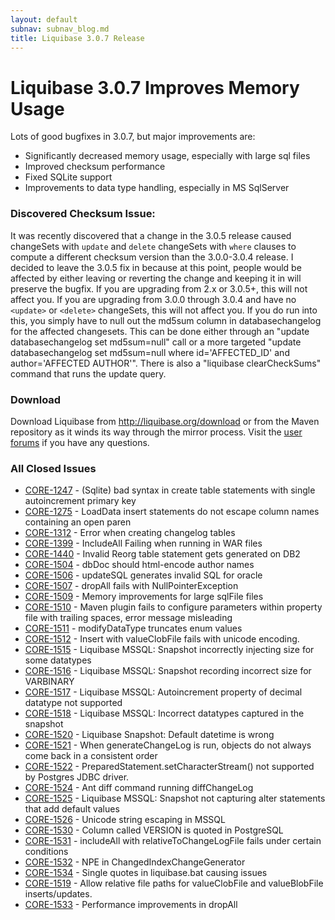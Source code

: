 ```yaml
---
layout: default
subnav: subnav_blog.md
title: Liquibase 3.0.7 Release
---
```

# Liquibase 3.0.7 Improves Memory Usage

Lots of good bugfixes in 3.0.7, but major improvements are:

- Significantly decreased memory usage, especially with large sql files
- Improved checksum performance
- Fixed SQLite support
- Improvements to data type handling, especially in MS SqlServer


### Discovered Checksum Issue:

It was recently discovered that a change in the 3.0.5 release caused changeSets with `update` and `delete` changeSets with `where` clauses to compute a different checksum version than the 3.0.0-3.0.4 release. I decided to leave the 3.0.5 fix in because at this point, people would be affected by either leaving or reverting the change and keeping it in will preserve the bugfix. If you are upgrading from 2.x or 3.0.5+, this will not affect you. If you are upgrading from 3.0.0 through 3.0.4 and have no `<update>` or `<delete>` changeSets, this will not affect you. If you do run into this, you simply have to null out the md5sum column in databasechangelog for the affected changesets. This can be done either through an "update databasechangelog set md5sum=null" call or a more targeted "update databasechangelog set md5sum=null where id='AFFECTED_ID' and author='AFFECTED AUTHOR'". There is also a "liquibase clearCheckSums" command that runs the update query.

### Download

Download Liquibase from <a href="https://liquibase.org/download">http://liquibase.org/download</a> or from the Maven repository as it winds its way through the mirror process. Visit the <a href="https://liquibase.org/community">user forums</a> if you have any questions.


### All Closed Issues

- <a href="https://liquibase.jira.com/browse/CORE-1247">CORE-1247</a> - (Sqlite) bad syntax in create table statements with single autoincrement primary key
- <a href="https://liquibase.jira.com/browse/CORE-1275">CORE-1275</a> - LoadData insert statements do not escape column names containing an open paren
- <a href="https://liquibase.jira.com/browse/CORE-1312">CORE-1312</a> - Error when creating changelog tables
- <a href="https://liquibase.jira.com/browse/CORE-1399">CORE-1399</a> - IncludeAll Failing when running in WAR files
- <a href="https://liquibase.jira.com/browse/CORE-1440">CORE-1440</a> - Invalid Reorg table statement gets generated on DB2
- <a href="https://liquibase.jira.com/browse/CORE-1504">CORE-1504</a> - dbDoc should html-encode author names
- <a href="https://liquibase.jira.com/browse/CORE-1506">CORE-1506</a> - updateSQL generates invalid SQL for oracle
- <a href="https://liquibase.jira.com/browse/CORE-1507">CORE-1507</a> - dropAll fails with NullPointerException
- <a href="https://liquibase.jira.com/browse/CORE-1509">CORE-1509</a> - Memory improvements for large sqlFile files
- <a href="https://liquibase.jira.com/browse/CORE-1510">CORE-1510</a> - Maven plugin fails to configure parameters within property file with trailing spaces, error message misleading
- <a href="https://liquibase.jira.com/browse/CORE-1511">CORE-1511</a> - modifyDataType truncates enum values
- <a href="https://liquibase.jira.com/browse/CORE-1512">CORE-1512</a> - Insert with valueClobFile fails with unicode encoding.
- <a href="https://liquibase.jira.com/browse/CORE-1515">CORE-1515</a> - Liquibase MSSQL: Snapshot incorrectly injecting size for some datatypes
- <a href="https://liquibase.jira.com/browse/CORE-1516">CORE-1516</a> - Liquibase MSSQL: Snapshot recording incorrect size for VARBINARY
- <a href="https://liquibase.jira.com/browse/CORE-1517">CORE-1517</a> - Liquibase MSSQL: Autoincrement property of decimal datatype not supported
- <a href="https://liquibase.jira.com/browse/CORE-1518">CORE-1518</a> - Liquibase MSSQL: Incorrect datatypes captured in the snapshot
- <a href="https://liquibase.jira.com/browse/CORE-1520">CORE-1520</a> - Liquibase Snapshot: Default datetime is wrong
- <a href="https://liquibase.jira.com/browse/CORE-1521">CORE-1521</a> - When generateChangeLog is run, objects do not always come back in a consistent order
- <a href="https://liquibase.jira.com/browse/CORE-1522">CORE-1522</a> - PreparedStatement.setCharacterStream() not supported by Postgres JDBC driver.
- <a href="https://liquibase.jira.com/browse/CORE-1524">CORE-1524</a> - Ant diff command running diffChangeLog
- <a href="https://liquibase.jira.com/browse/CORE-1525">CORE-1525</a> - Liquibase MSSQL: Snapshot not capturing alter statements that add default values
- <a href="https://liquibase.jira.com/browse/CORE-1526">CORE-1526</a> - Unicode string escaping in MSSQL
- <a href="https://liquibase.jira.com/browse/CORE-1530">CORE-1530</a> - Column called VERSION is quoted in PostgreSQL
- <a href="https://liquibase.jira.com/browse/CORE-1531">CORE-1531</a> - includeAll with relativeToChangeLogFile fails under certain conditions
- <a href="https://liquibase.jira.com/browse/CORE-1532">CORE-1532</a> - NPE in ChangedIndexChangeGenerator
- <a href="https://liquibase.jira.com/browse/CORE-1534">CORE-1534</a> - Single quotes in liquibase.bat causing issues
- <a href="https://liquibase.jira.com/browse/CORE-1519">CORE-1519</a> - Allow relative file paths for valueClobFile and valueBlobFile inserts/updates.
- <a href="https://liquibase.jira.com/browse/CORE-1533">CORE-1533</a> - Performance improvements in dropAll

